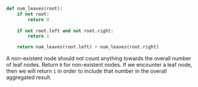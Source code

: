 ```python
def num_leaves(root):
    if not root: 
        return 0
    
    if not root.left and not root.right: 
        return 1

    return num_leaves(root.left) + num_leaves(root.right)
```

A non-existent node should not count anything towards the overall number of leaf nodes. Return `0` for non-existent nodes. If we encounter a leaf node, then we will return `1` in order to include that number in the overall aggregated result.